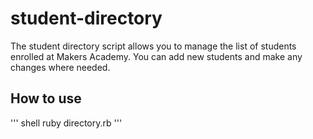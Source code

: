 # student-directory

The student directory script allows you to manage the list of students enrolled at Makers Academy. You can add new students and make any changes where needed. 

## How to use ##

''' shell
ruby directory.rb
'''
